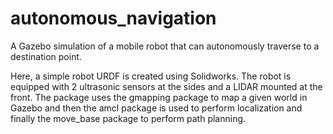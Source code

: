 # autonomous_navigation
A Gazebo simulation of a mobile robot that can autonomously traverse to a destination point.

Here, a simple robot URDF is created using Solidworks. The robot is equipped with 2 ultrasonic sensors at the sides and a LIDAR mounted at the front.
The package uses the gmapping package to map a given world in Gazebo and then the amcl package is used to perform localization and finally the move_base package to perform path planning.
